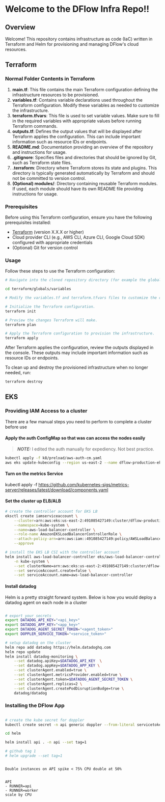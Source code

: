 # Welcome to the DFlow Infra Repo!!

## Overview

Welcome! This repository contains infrastructure as code (IaC) written in Terraform and Helm for provisioning and managing DFlow's cloud resources.

## Terraform

### Normal Folder Contents in Terraform

1. **main.tf**: This file contains the main Terraform configuration defining the infrastructure resources to be provisioned.
2. **variables.tf**: Contains variable declarations used throughout the Terraform configuration. Modify these variables as needed to customize the infrastructure.
3. **terraform.tfvars**: This file is used to set variable values. Make sure to fill in the required variables with appropriate values before running Terraform commands.
4. **outputs.tf**: Defines the output values that will be displayed after Terraform applies the configuration. This can include important information such as resource IDs or endpoints.
5. **README.md**: Documentation providing an overview of the repository and instructions for usage.
6. **.gitignore**: Specifies files and directories that should be ignored by Git, such as Terraform state files.
7. **.terraform**: Directory where Terraform stores its state and plugins. This directory is typically generated automatically by Terraform and should not be committed to version control.
8. **(Optional) modules/**: Directory containing reusable Terraform modules. If used, each module should have its own README file providing instructions for usage.

### Prerequisites

Before using this Terraform configuration, ensure you have the following prerequisites installed:

- [Terraform](https://www.terraform.io/downloads.html) (version X.X.X or higher)
- Cloud provider CLI (e.g., AWS CLI, Azure CLI, Google Cloud SDK) configured with appropriate credentials
- (Optional) Git for version control

### Usage

Follow these steps to use the Terraform configuration:

```bash
# Navigate into the cloned repository directory (for example the global variables).

cd terraform/globals/variables

# Modify the variables.tf and terraform.tfvars files to customize the configuration according to your requirements.

# Initialize the Terraform configuration.
terraform init

# Preview the changes Terraform will make.
terraform plan

# Apply the Terraform configuration to provision the infrastructure.
terraform apply
```

After Terraform applies the configuration, review the outputs displayed in the console. These outputs may include important information such as resource IDs or endpoints.

To clean up and destroy the provisioned infrastructure when no longer needed, run:

```bash
terraform destroy
```

## EKS

### Providing IAM Access to a cluster

There are a few manual steps you need to perform to complete a cluster before use

#### Apply the auth ConfigMap so that was can access the nodes easily

> **_NOTE:_** I edited the auth manually for expediency. Not best practice.

```bash
kubectl apply -f k8/preload/aws-auth-cm.yaml
aws eks update-kubeconfig --region us-east-2 --name dflow-production-eks
```

#### Turn on the metrics Service

kubectl apply -f https://github.com/kubernetes-sigs/metrics-server/releases/latest/download/components.yaml

#### Set the cluster up ELB/ALB

```bash
# create the controller account for EKS LB
eksctl create iamserviceaccount \
    --cluster=arn:aws:eks:us-east-2:491085427149:cluster/dflow-production-eks \
    --namespace=kube-system \
    --name=aws-load-balancer-controller \
    --role-name AmazonEKSLoadBalancerControllerRole \
    --attach-policy-arn=arn:aws:iam::491085427149:policy/AWSLoadBalancerControllerIAMPolicy \
    --approve

# install the EKS LB CSI with the controller account
helm install aws-load-balancer-controller eks/aws-load-balancer-controller \
    -n kube-system \
    --set clusterName=arn:aws:eks:us-east-2:491085427149:cluster/dflow-production-eks \
    --set serviceAccount.create=false \
    --set serviceAccount.name=aws-load-balancer-controller
```

#### Install datadog

Helm is a pretty straight forward system. Below is how you would deploy a datadog agent on each node in a cluster

```bash

# export your secrets
export DATADOG_API_KEY="<api_key>"
export DATADOG_APP_KEY="<app_key>"
export DATADOG_AGENT_SECRET_TOKEN="<agent_token>"
export DOPPLER_SERVICE_TOKEN="<service_token>"

# setup datadog on the cluster
helm repo add datadog https://helm.datadoghq.com
helm repo update
helm install datadog-monitoring \
    --set datadog.apiKey=$DATADOG_API_KEY  \
    --set datadog.appKey=$DATADOG_APP_KEY \
    --set clusterAgent.enabled=true \
    --set clusterAgent.metricsProvider.enabled=true \
    --set clusterAgent.token=$DATADOG_AGENT_SECRET_TOKEN \
    --set clusterAgent.replicas=2 \
    --set clusterAgent.createPodDisruptionBudge=true \
    datadog/datadog
```

### Installing the DFlow App

```bash

# create the kube secret for doppler
kubectl create secret -n api generic doppler --from-literal servicetoken="$DOPPLER_SERVICE_TOKEN"

cd helm

helm install api . -n api --set tag=1

# github tag 1
# helm upgrade --set tag=1
```

```

Double instances on API spike < 75% CPU double at 50%


API
- RUNNER=api
- RUNNER=worker
scale by CPU
```

